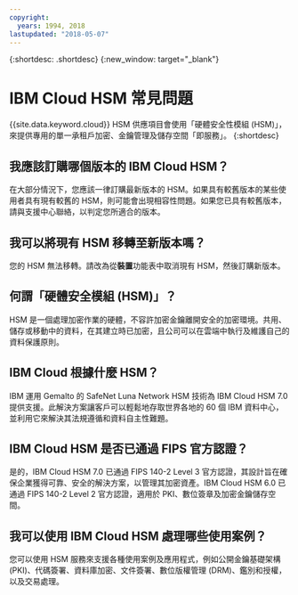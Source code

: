 ```yaml
---
copyright:
  years: 1994, 2018
lastupdated: "2018-05-07"
---
```


{:shortdesc: .shortdesc}
{:new_window: target="_blank"}

# IBM Cloud HSM 常見問題
{{site.data.keyword.cloud}} HSM 供應項目會使用「硬體安全性模組 (HSM)」，來提供專用的單一承租戶加密、金鑰管理及儲存空間「即服務」。
{:shortdesc}

## 我應該訂購哪個版本的 IBM Cloud HSM？
在大部分情況下，您應該一律訂購最新版本的 HSM。如果具有較舊版本的某些使用者具有現有較舊的 HSM，則可能會出現相容性問題。如果您已具有較舊版本，請與支援中心聯絡，以判定您所適合的版本。

## 我可以將現有 HSM 移轉至新版本嗎？
您的 HSM 無法移轉。請改為從**裝置**功能表中取消現有 HSM，然後訂購新版本。

## 何謂「硬體安全模組 (HSM)」？
HSM 是一個處理加密作業的硬體，不容許加密金鑰離開安全的加密環境。共用、儲存或移動中的資料，在其建立時已加密，且公司可以在雲端中執行及維護自己的資料保護原則。 

## IBM Cloud 根據什麼 HSM？ 
IBM 運用 Gemalto 的 SafeNet Luna Network HSM 技術為 IBM Cloud HSM 7.0 提供支援。此解決方案讓客戶可以輕鬆地存取世界各地的 60 個 IBM 資料中心，並利用它來解決其法規遵循和資料自主性難題。 

## IBM Cloud HSM 是否已通過 FIPS 官方認證？ 
是的，IBM Cloud HSM 7.0 已通過 FIPS 140-2 Level 3 官方認證，其設計旨在確保企業獲得可靠、安全的解決方案，以管理其加密資產。IBM Cloud HSM 6.0 已通過 FIPS 140-2 Level 2 官方認證，適用於 PKI、數位簽章及加密金鑰儲存空間。 

## 我可以使用 IBM Cloud HSM 處理哪些使用案例？
您可以使用 HSM 服務來支援各種使用案例及應用程式，例如公開金鑰基礎架構 (PKI)、代碼簽署、資料庫加密、文件簽署、數位版權管理 (DRM)、鑑別和授權，以及交易處理。
